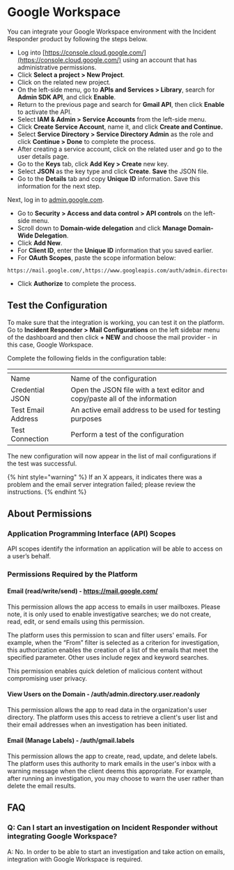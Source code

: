 # Google Workspace

You can integrate your Google Workspace environment with the Incident Responder product by following the steps below.

* Log into [https://console.cloud.google.com/](https://console.cloud.google.com/) using an account that has administrative permissions.
* Click **Select a project > New Project**.
* Click on the related new project.&#x20;
* On the left-side menu, go to **APIs and Services > Library**, search for **Admin SDK API**, and click **Enable**.
* Return to the previous page and search for **Gmail API**, then click **Enable** to activate the API.&#x20;
* Select **IAM & Admin > Service Accounts** from the left-side menu.
* Click **Create Service Account**, name it, and click **Create and Continue.**&#x20;
* Select **Service Directory > Service Directory Admin** as the role and click **Continue > Done** to complete the process.
* After creating a service account, click on the related user and go to the user details page.&#x20;
* Go to the **Keys** tab, click **Add Key > Create** new key.&#x20;
* Select **JSON** as the key type and click **Create**. **Save** the JSON file.
* Go to the **Details** tab and copy **Unique ID** information. Save this information for the next step.

Next, log in to [admin.google.com](https://admin.google.com).&#x20;

* Go to **Security > Access and data control > API controls** on the left-side menu.&#x20;
* Scroll down to **Domain-wide delegation** and click **Manage Domain-Wide Delegation**.&#x20;
* Click **Add New**.
* For **Client ID**, enter the **Unique ID** information that you saved earlier.&#x20;
* For **OAuth Scopes**, paste the scope information below:

```
https://mail.google.com/,https://www.googleapis.com/auth/admin.directory.user,https://www.googleapis.com/auth/admin.directory.user.readonly,https://www.googleapis.com/auth/gmail.labels,https://www.googleapis.com/auth/gmail.modify
```

* Click **Authorize** to complete the process.

## Test the Configuration

To make sure that the integration is working, you can test it on the platform. Go to **Incident Responder > Mail Configurations** on the left sidebar menu of the dashboard and then click **+ NEW** and choose the mail provider - in this case, Google Workspace.

Complete the following fields in the configuration table:

<table><thead><tr><th width="154.20164126611957"></th><th width="581.1428571428571"></th></tr></thead><tbody><tr><td>Name</td><td>Name of the configuration</td></tr><tr><td>Credential JSON</td><td>Open the JSON file with a text editor and copy/paste all of the information</td></tr><tr><td>Test Email Address</td><td>An active email address to be used for testing purposes</td></tr><tr><td>Test Connection</td><td>Perform a test of the configuration</td></tr></tbody></table>

The new configuration will now appear in the list of mail configurations if the test was successful.

{% hint style="warning" %}
If an X appears, it indicates there was a problem and the email server integration failed; please review the instructions.
{% endhint %}

## About Permissions

### Application Programming Interface (API) Scopes

API scopes identify the information an application will be able to access on a user’s behalf.

### Permissions Required by the Platform

#### Email (read/write/send) - https://mail.google.com/

This permission allows the app access to emails in user mailboxes. Please note, it is only used to enable investigative searches; we do not create, read, edit, or send emails using this permission.

The platform uses this permission to scan and filter users' emails. For example, when the “From” filter is selected as a criterion for investigation, this authorization enables the creation of a list of the emails that meet the specified parameter. Other uses include regex and keyword searches.

This permission enables quick deletion of malicious content without compromising user privacy.

#### View Users on the Domain - /auth/admin.directory.user.readonly

This permission allows the app to read data in the organization's user directory. The platform uses this access to retrieve a client's user list and their email addresses when an investigation has been initiated.

#### Email (Manage Labels) - /auth/gmail.labels

This permission allows the app to create, read, update, and delete labels. The platform uses this authority to mark emails in the user's inbox with a warning message when the client deems this appropriate. For example, after running an investigation, you may choose to warn the user rather than delete the email results.

## FAQ

### Q: Can I start an investigation on Incident Responder without integrating Google Workspace?

A: No. In order to be able to start an investigation and take action on emails, integration with Google Workspace is required.
